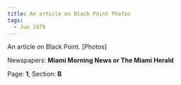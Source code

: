 ```yaml
---  
title: An article on Black Point Photos  
tags:  
  - Jun 1979  
---  
```

  
An article on Black Point. [Photos]  
  
Newspapers: **Miami Morning News or The Miami Herald**  
  
Page: **1**, Section: **B** 

